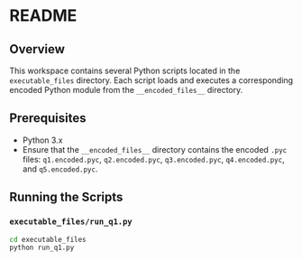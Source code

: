 # README

## Overview

This workspace contains several Python scripts located in the `executable_files` directory. Each script loads and executes a corresponding encoded Python module from the `__encoded_files__` directory.


## Prerequisites

- Python 3.x
- Ensure that the `__encoded_files__` directory contains the encoded `.pyc` files: `q1.encoded.pyc`, `q2.encoded.pyc`, `q3.encoded.pyc`, `q4.encoded.pyc`, and `q5.encoded.pyc`.

## Running the Scripts

### `executable_files/run_q1.py`

```sh
cd executable_files
python run_q1.py
